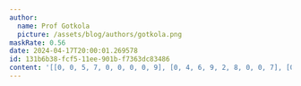 ```yaml
---
author:
  name: Prof Gotkola
  picture: /assets/blog/authors/gotkola.png
maskRate: 0.56
date: 2024-04-17T20:00:01.269578
id: 131b6b38-fcf5-11ee-901b-f7363dc83486
content: '[[0, 0, 5, 7, 0, 0, 0, 0, 9], [0, 4, 6, 9, 2, 8, 0, 0, 7], [0, 7, 3, 0, 0, 5, 0, 2, 8], [0, 3, 2, 6, 0, 7, 9, 0, 5], [0, 6, 0, 2, 5, 0, 0, 3, 1], [0, 0, 9, 0, 0, 3, 0, 0, 6], [0, 9, 0, 5, 0, 2, 0, 0, 4], [4, 0, 0, 3, 0, 0, 0, 0, 0], [6, 0, 0, 0, 0, 1, 0, 0, 0]]'
---
```

